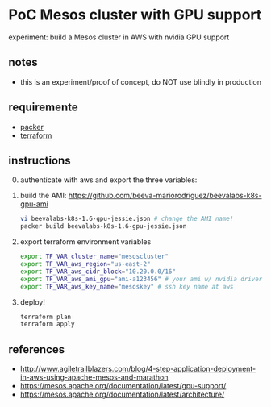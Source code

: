 # PoC Mesos cluster with GPU support

experiment: build a Mesos cluster in AWS with nvidia GPU support

## notes
* this is an experiment/proof of concept, do NOT use blindly in production

## requiremente
* [packer](https://www.packer.io/)
* [terraform](https://www.terraform.io/)

## instructions

0. authenticate with aws and export the three variables:

1. build the AMI: https://github.com/beeva-mariorodriguez/beevalabs-k8s-gpu-ami
    ```sh
    vi beevalabs-k8s-1.6-gpu-jessie.json # change the AMI name!
    packer build beevalabs-k8s-1.6-gpu-jessie.json
    ```

2. export terraform environment variables
    ```sh
    export TF_VAR_cluster_name="mesoscluster"
    export TF_VAR_aws_region="us-east-2"
    export TF_VAR_aws_cidr_block="10.20.0.0/16"
    export TF_VAR_aws_ami_gpu="ami-a123456" # your ami w/ nvidia drivers and CUDA
    export TF_VAR_aws_key_name="mesoskey" # ssh key name at aws
    ```

4. deploy!
    ```sh
    terraform plan
    terraform apply
    ```

## references
* http://www.agiletrailblazers.com/blog/4-step-application-deployment-in-aws-using-apache-mesos-and-marathon
* https://mesos.apache.org/documentation/latest/gpu-support/
* https://mesos.apache.org/documentation/latest/architecture/

